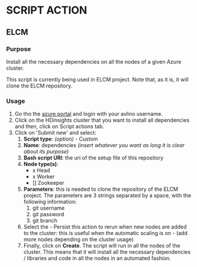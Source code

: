 # SCRIPT ACTION
## ELCM

### Purpose
Install all the necessary dependencies on all the nodes of a given Azure cluster.

This script is currently being used in ELCM project. Note that, as it is, it will clone the ELCM repository.

### Usage
1. Go tho the [azure portal](https://portal.azure.com/#home) and login with your avlino username.
2. Click on the HDinsights cluster that you want to install all dependencies and then, click on Script actions tab.
3. Click on 'Submit new' and select:
    1. **Script type**: *(option)* - Custom
    2. **Name**: dependencies *(insert whatever you want as long it is clear about its purpose)* 
    3. **Bash script URI**: the uri of the setup file of this repository
    4. **Node type(s)**: 
        * x Head
        * x Worker
        * [] Zookeeper
    5. **Parameters**: this is needed to clone the repository of the ELCM project. The parameters are 3 strings separated by
     a space, with the following information:
        1. git username
        2. git password
        3. git branch
    6. Select the - Persist this action to rerun when new nodes are added to the cluster: this is useful when the
    automatic scaling is on - (add more nodes depending on the cluster usage)
    7. Finally, click on **Create**. The script will run in all the nodes of the cluster. This means that it will 
    install 
    all the necessary dependencies / libraries and code in all the nodes in an automated fashion.